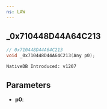 ```yaml
---
ns: LAW
---
```

## _0x710448D44A64C213

```c
// 0x710448D44A64C213
void _0x710448D44A64C213(Any p0);
```

```
NativeDB Introduced: v1207
```

## Parameters
* **p0**:
